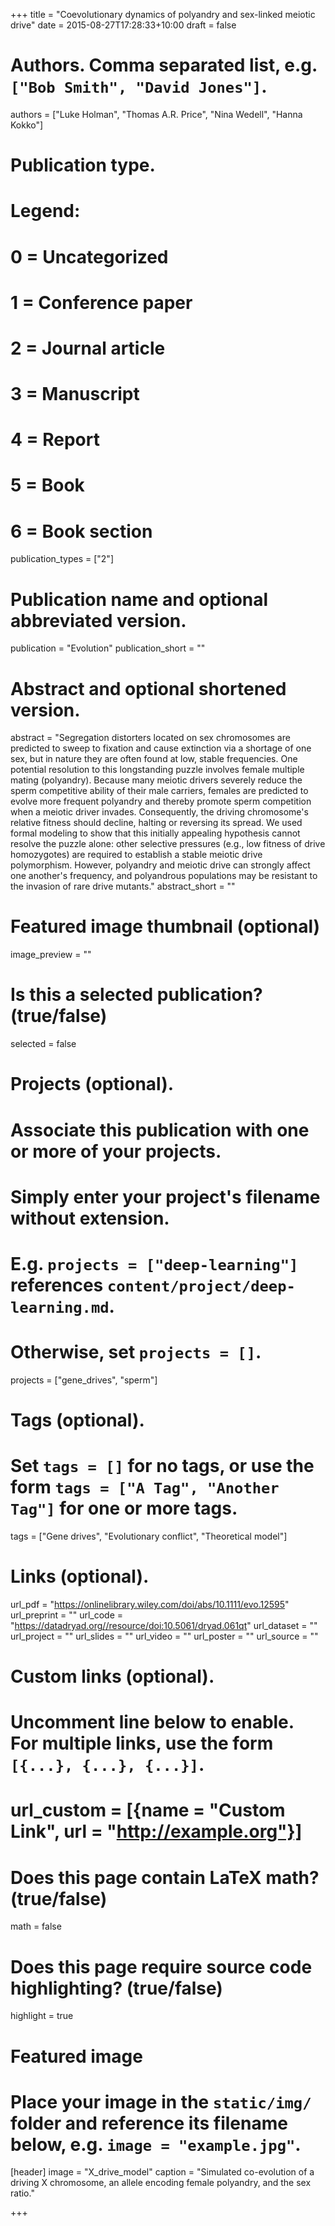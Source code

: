 +++
title = "Coevolutionary dynamics of polyandry and sex-linked meiotic drive"
date = 2015-08-27T17:28:33+10:00
draft = false


# Authors. Comma separated list, e.g. `["Bob Smith", "David Jones"]`.
authors = ["Luke Holman", "Thomas A.R. Price", "Nina Wedell", "Hanna Kokko"]

# Publication type.
# Legend:
# 0 = Uncategorized
# 1 = Conference paper
# 2 = Journal article
# 3 = Manuscript
# 4 = Report
# 5 = Book
# 6 = Book section
publication_types = ["2"]

# Publication name and optional abbreviated version.
publication = "Evolution"
publication_short = ""

# Abstract and optional shortened version.
abstract = "Segregation distorters located on sex chromosomes are predicted to sweep to fixation and cause extinction via a shortage of one sex, but in nature they are often found at low, stable frequencies. One potential resolution to this longstanding puzzle involves female multiple mating (polyandry). Because many meiotic drivers severely reduce the sperm competitive ability of their male carriers, females are predicted to evolve more frequent polyandry and thereby promote sperm competition when a meiotic driver invades. Consequently, the driving chromosome's relative fitness should decline, halting or reversing its spread. We used formal modeling to show that this initially appealing hypothesis cannot resolve the puzzle alone: other selective pressures (e.g., low fitness of drive homozygotes) are required to establish a stable meiotic drive polymorphism. However, polyandry and meiotic drive can strongly affect one another's frequency, and polyandrous populations may be resistant to the invasion of rare drive mutants."
abstract_short = ""

# Featured image thumbnail (optional)
image_preview = ""

# Is this a selected publication? (true/false)
selected = false

# Projects (optional).
#   Associate this publication with one or more of your projects.
#   Simply enter your project's filename without extension.
#   E.g. `projects = ["deep-learning"]` references `content/project/deep-learning.md`.
#   Otherwise, set `projects = []`.
projects = ["gene_drives", "sperm"]

# Tags (optional).
#   Set `tags = []` for no tags, or use the form `tags = ["A Tag", "Another Tag"]` for one or more tags.
tags = ["Gene drives", "Evolutionary conflict", "Theoretical model"]

# Links (optional).
url_pdf = "https://onlinelibrary.wiley.com/doi/abs/10.1111/evo.12595"
url_preprint = ""
url_code = "https://datadryad.org//resource/doi:10.5061/dryad.061qt"
url_dataset = ""
url_project = ""
url_slides = ""
url_video = ""
url_poster = ""
url_source = ""

# Custom links (optional).
#   Uncomment line below to enable. For multiple links, use the form `[{...}, {...}, {...}]`.
# url_custom = [{name = "Custom Link", url = "http://example.org"}]

# Does this page contain LaTeX math? (true/false)
math = false

# Does this page require source code highlighting? (true/false)
highlight = true

# Featured image
# Place your image in the `static/img/` folder and reference its filename below, e.g. `image = "example.jpg"`.
[header]
image = "X_drive_model"
caption = "Simulated co-evolution of a driving X chromosome, an allele encoding female polyandry, and the sex ratio."

+++



